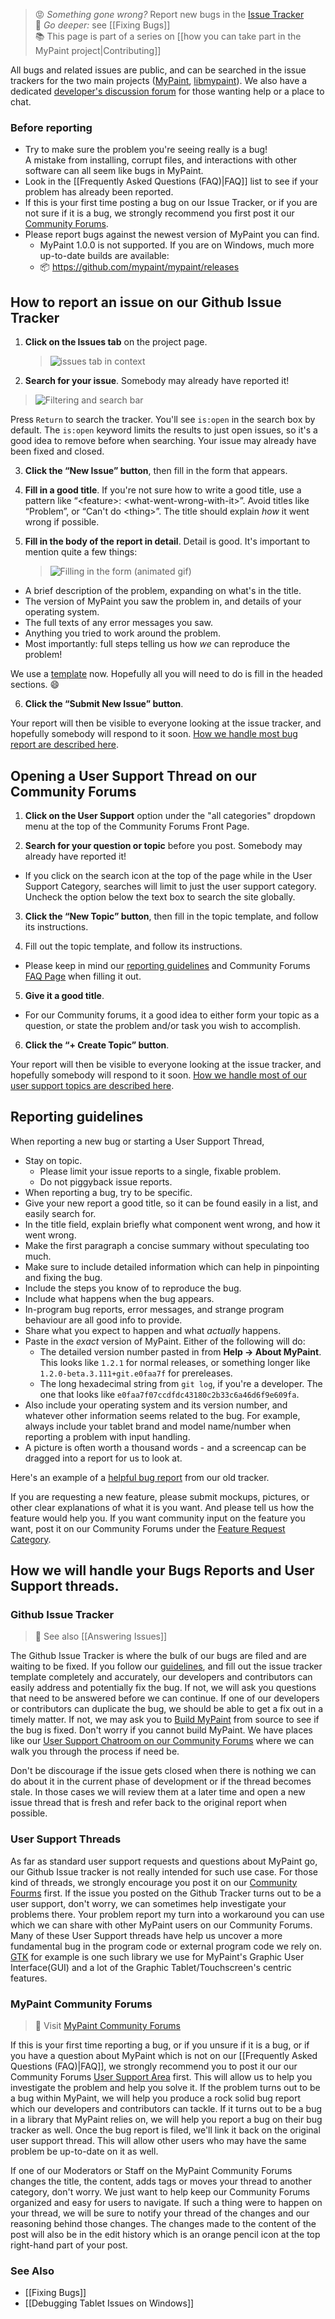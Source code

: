> :rage: _Something gone wrong?_ Report new bugs in the [Issue Tracker][tracker]  
> :rabbit: _Go deeper:_ see [[Fixing Bugs]]  
> :books: This page is part of a series on [[how you can take part in the MyPaint project|Contributing]]  

All bugs and related issues are public,
and can be searched in the issue trackers for the two main projects
([MyPaint][code.mypaint], [libmypaint][code.libmypaint]).
We also have a dedicated [developer's discussion forum][code.forum]
for those wanting help or a place to chat.


[code.mypaint]: https://github.com/mypaint/mypaint/issues
[code.libmypaint]: https://github.com/mypaint/libmypaint/issues
[code.forum]: http://community.mypaint.org/c/development

### Before reporting

* Try to make sure the problem you're seeing really is a bug!  
  A mistake from installing, corrupt files, and interactions with other software can all seem like bugs in MyPaint.
* Look in the [[Frequently Asked Questions (FAQ)|FAQ]] list to see if your problem has already been reported.
* If this is your first time posting a bug on our Issue Tracker, or if you are not sure if it is a bug, we strongly recommend you first post it our [Community Forums](#mypaint-community-forums).
* Please report bugs against the newest version of MyPaint you can find.
  * MyPaint 1.0.0 is not supported. If you are on Windows, much more up-to-date builds are available:
  * :package: <https://github.com/mypaint/mypaint/releases>

## How to report an issue on our Github Issue Tracker

1. **Click on the Issues tab** on the project page.

   > ![issues tab in context](https://cloud.githubusercontent.com/assets/61299/12677480/45a6c104-c691-11e5-9483-10bc6f9f4cf0.png)

2. **Search for your issue**. Somebody may already have reported it!

  > ![Filtering and search bar](https://cloud.githubusercontent.com/assets/61299/12677191/1ae49614-c68f-11e5-8c7b-3f24a2da933f.png)

  Press `Return` to search the tracker. You'll see `is:open` in the search box by default. The `is:open` keyword limits the results to just open issues, so it's a good idea to remove before when searching. Your issue may already have been fixed and closed.

3. **Click the “New Issue” button**, then fill in the form that appears.

4. **Fill in a good title**.
  If you're not sure how to write a good title, use a pattern like “\<feature\>: \<what-went-wrong-with-it\>”.
  Avoid titles like “Problem”, or “Can't do \<thing\>”. The title should explain _how_ it went wrong if possible.

5. **Fill in the body of the report in detail**. Detail is good. It's important to mention quite a few things:
   > ![Filling in the form (animated gif)](https://cloud.githubusercontent.com/assets/61299/12676285/c6cc7782-c688-11e5-8937-0cda2b47a4b6.gif)

  * A brief description of the problem, expanding on what's in the title.
  * The version of MyPaint you saw the problem in, and details of your operating system.
  * The full texts of any error messages you saw.
  * Anything you tried to work around the problem.
  * Most importantly: full steps telling us how *we* can reproduce the problem!

  We use a [template](https://github.com/mypaint/mypaint/blob/master/ISSUE_TEMPLATE.md) now. Hopefully all you will need to do is fill in the headed sections. :smile:

6. **Click the “Submit New Issue” button**.

  Your report will then be visible to everyone looking at the issue tracker, and hopefully somebody will respond to it soon. [How we handle most bug report are described here](#how-we-will-handle-your-bugs-reports-and-user-support-threads).

## Opening a User Support Thread on our Community Forums

1. **Click on the User Support** option under the "all categories" dropdown menu at the top of the Community Forums Front Page.

2. **Search for your question or topic** before you post. Somebody may already have reported it!

  * If you click on the search icon at the top of the page while in the User Support Category, searches will limit to just the user support category. Uncheck the option below the text box to search the site globally.

3. **Click the “New Topic” button**, then fill in the topic template, and follow its instructions.

4. Fill out the topic template, and follow its instructions.
  * Please keep in mind our [reporting guidelines](#reporting-guidelines) and Community Forums [FAQ Page](https://community.mypaint.org/faq) when filling it out.

5. **Give it a good title**.
  * For our Community forums, it a good idea to either form your topic as a question, or state the problem and/or task you wish to accomplish.

6. **Click the “+ Create Topic” button**.

  Your report will then be visible to everyone looking at the issue tracker, and hopefully somebody will respond to it soon. [How we handle most of our user support topics are described here](#how-we-will-handle-your-bugs-reports-and-user-support-threads).

## Reporting guidelines

When reporting a new bug or starting a User Support Thread,

* Stay on topic.
  * Please limit your issue reports to a single, fixable problem.
  * Do not piggyback issue reports.
* When reporting a bug, try to be specific.
* Give your new report a good title, so it can be found easily in a list, and easily search for.
* In the title field, explain briefly what component went wrong, and how it went wrong.
* Make the first paragraph a concise summary without speculating too much.
* Make sure to include detailed information which can help in pinpointing and fixing the bug.
* Include the steps you know of to reproduce the bug.
* Include what happens when the bug appears.
* In-program bug reports, error messages, and strange program behaviour are all good info to provide.
* Share what you expect to happen and what _actually_ happens.
* Paste in the _exact_ version of MyPaint. Either of the following will do:
  - The detailed version number pasted in from **Help → About MyPaint**. This looks like `1.2.1` for normal releases, or something longer like `1.2.0-beta.3.111+git.e0faa7f` for prereleases.
  - The long hexadecimal string from `git log`, if you're a developer. The one that looks like `e0faa7f07ccdfdc43180c2b33c6a46d6f9e609fa`.
* Also include your operating system and its version number, and whatever other information seems related to the bug. For example, always include your tablet brand and model name/number when reporting a problem with input handling.
* A picture is often worth a thousand words - and a screencap can be dragged into a report for us to look at.

Here's an example of a [helpful bug report](https://web.archive.org/web/20150311214529/https://gna.org/bugs/?func=detailitem&item_id=17613#comment0) from our old tracker.

If you are requesting a new feature, please submit mockups, pictures, or other clear explanations of what it is you want. And please tell us how the feature would help you. If you want community input on the feature you want, post it on our Community Forums under the [Feature Request Category][feature-request]. 

## How we will handle your Bugs Reports and User Support threads.

### Github Issue Tracker
> :link: See also [[Answering Issues]]

The Github Issue Tracker is where the bulk of our bugs are filed and are waiting to be fixed. If you follow our [guidelines](#reporting-guidelines), and fill out the issue tracker template completely and accurately, our developers and contributors can easily address and potentially fix the bug. If not, we will ask you questions that need to be answered before we can continue. If one of our developers or contributors can duplicate the bug, we should be able to get a fix out in a timely matter. If not, we may ask you to [Build MyPaint][build] from source to see if the bug is fixed. Don't worry if you cannot build MyPaint. We have places like our [User Support Chatroom on our Community Forums][chat] where we can walk you through the process if need be.

Don't be discourage if the issue gets closed when there is nothing we can do about it in the current phase of development or if the thread becomes stale. In those cases we will review them at a later time and open a new issue thread that is fresh and refer back to the original report when possible.

### User Support Threads

As far as standard user support requests and questions about MyPaint go, our Github Issue tracker is not really intended for such use case. For those kind of threads, we strongly encourage you post it on our [Community Fourms](#mypaint-community-forums) first. If the issue you posted on the Github Tracker turns out to be a user support, don't worry, we can sometimes help investigate your problems there. Your problem report my turn into a workaround you can use which we can share with other MyPaint users on our Community Forums. Many of these User Support threads have help us uncover a more fundamental bug in the program code or external program code we rely on. [GTK](https://developer.gnome.org/gtk3/3.0/gtk.html) for example is one such library we use for MyPaint's Graphic User Interface(GUI) and a lot of the Graphic Tablet/Touchscreen's centric features.

### MyPaint Community Forums
> :link: Visit [MyPaint Community Forums][community]

If this is your first time reporting a bug, or if you unsure if it is a bug, or if you have a question about MyPaint which is not on our [[Frequently Asked Questions (FAQ)|FAQ]], we strongly recommend you to post it our our Community Forums [User Support Area][support] first. This will allow us to help you investigate the problem and help you solve it. If the problem turns out to be a bug within MyPaint, we will help you produce a rock solid bug report which our developers and contributors can tackle. If it turns out to be a bug in a library that MyPaint relies on, we will help you report a bug on their bug tracker as well. Once the bug report is filed, we'll link it back on the original user support thread. This will allow other users who may have the same problem be up-to-date on it as well.

If one of our Moderators or Staff on the MyPaint Community Forums changes the title, the content, adds tags or moves your thread to another category, don't worry. We just want to help keep our Community Forums organized and easy for users to navigate. If such a thing were to happen on your thread, we will be sure to notify your thread of the changes and our reasoning behind those changes. The changes made to the content of the post will also be in the edit history which is an orange pencil icon at the top right-hand part of your post.

### See Also

* [[Fixing Bugs]]
* [[Debugging Tablet Issues on Windows]]

[tracker]: https://github.com/mypaint/mypaint/issues
[community]: https://community.mypaint.org
[support]: https://community.mypaint.org/c/support
[build]: https://github.com/mypaint/mypaint/blob/master/README.md#build-and-install
[chat]: https://community.mypaint.org/chat/support/623
[feature-request]: https://community.mypaint.org/c/feature-requests

